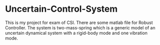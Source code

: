# Uncertain-Control-System
This is my project for exam of CSI. There are some matlab file for Robust Controller. The system is two-mass-spring which is a generic model of an uncertain dynamical system with a rigid-body mode and one vibration mode.
